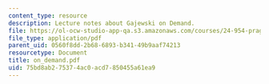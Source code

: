 ```yaml
---
content_type: resource
description: Lecture notes about Gajewski on Demand.
file: https://ol-ocw-studio-app-qa.s3.amazonaws.com/courses/24-954-pragmatics-in-linguistic-theory-fall-2006/75bd8ab275374ac0acd7850455a61ea9_on_demand.pdf
file_type: application/pdf
parent_uid: 0560f8dd-2b68-6893-b341-49b9aaf74213
resourcetype: Document
title: on_demand.pdf
uid: 75bd8ab2-7537-4ac0-acd7-850455a61ea9
---
```

